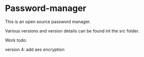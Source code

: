 # Password-manager

This is an open source password manager.

Various versions and version details can be found int the src folder.

Work todo:

version 4: add aes encryption
